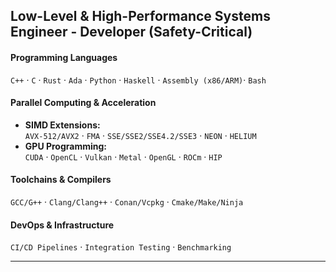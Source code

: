 **Low-Level & High-Performance Systems Engineer - Developer (Safety-Critical)**  
---

#### **Programming Languages**  
`C++` · `C` · `Rust` · `Ada` · `Python` · `Haskell` · `Assembly (x86/ARM)`· `Bash`  
#### **Parallel Computing & Acceleration**  
- **SIMD Extensions:**  
  `AVX-512/AVX2` · `FMA` · `SSE/SSE2/SSE4.2/SSE3` · `NEON` · `HELIUM` 
- **GPU Programming:**  
  `CUDA` · `OpenCL` · `Vulkan` · `Metal` · `OpenGL` · `ROCm` · `HIP`  
#### **Toolchains & Compilers**  
`GCC/G++` · `Clang/Clang++` · `Conan/Vcpkg` · `Cmake/Make/Ninja`  
#### **DevOps & Infrastructure**  
`CI/CD Pipelines` · `Integration Testing` · `Benchmarking`  

---
